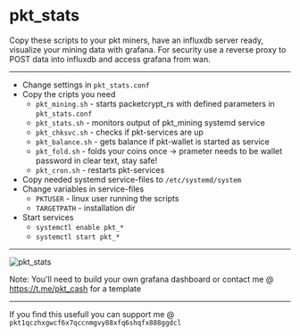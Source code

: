 # pkt_stats

Copy these scripts to your pkt miners, have an influxdb server ready, visualize your mining data with grafana.
For security use a reverse proxy to POST data into influxdb and access grafana from wan.

---

- Change settings in ```pkt_stats.conf```
- Copy the cripts you need
  - ```pkt_mining.sh``` - starts packetcrypt_rs with defined parameters in ```pkt_stats.conf```
  - ```pkt_stats.sh``` - monitors output of pkt_mining systemd service
  - ```pkt_chksvc.sh``` - checks if pkt-services are up
  - ```pkt_balance.sh``` - gets balance if pkt-wallet is started as service
  - ```pkt_fold.sh``` - folds your coins once -> prameter needs to be wallet password in clear text, stay safe!
  - ```pkt_cron.sh``` - restarts pkt-services
- Copy needed systemd service-files to ```/etc/systemd/system```
- Change variables in service-files
  - ```PKTUSER``` - linux user running the scripts
  - ```TARGETPATH``` - installation dir
- Start services
  - ```systemctl enable pkt_*```
  - ```systemctl start pkt_*```

---

![pkt_stats](https://user-images.githubusercontent.com/11134705/152444501-d0a2280e-8f9f-48c7-9617-841ebb62ef2f.jpg)

Note: You'll need to build your own grafana dashboard or contact me @ https://t.me/pkt_cash for a template

---

If you find this usefull you can support me @ ```pkt1qczhxgwcf6x7qccnmgvy88xfq6shqfx888ggdcl```
